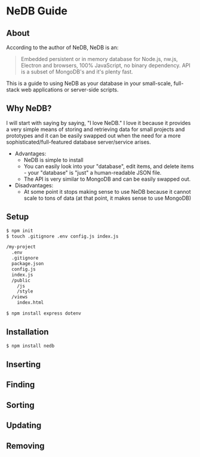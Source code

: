 # NeDB Guide

## About

According to the author of NeDB, NeDB is an:
> Embedded persistent or in memory database for Node.js, nw.js, Electron and browsers, 100% JavaScript, no binary dependency. API is a subset of MongoDB's and it's plenty fast.

This is a guide to using NeDB as your database in your small-scale, full-stack web applications or server-side scripts.

## Why NeDB?

I will start with saying by saying, "I love NeDB." I love it because it provides a very simple means of storing and retrieving data for small projects and prototypes and it can be easily swapped out when the need for a more sophisticated/full-featured database server/service arises.

* Advantages:
  * NeDB is simple to install
  * You can easily look into your "database", edit items, and delete items - your "database" is "just" a human-readable JSON file.
  * The API is very similar to MongoDB and can be easily swapped out.
* Disadvantages:
  * At some point it stops making sense to use NeDB because it cannot scale to tons of data (at that point, it makes sense to use MongoDB)


## Setup

```sh
$ npm init
$ touch .gitignore .env config.js index.js
```

```txt
/my-project
  .env
  .gitignore
  package.json
  config.js
  index.js
  /public
    /js
    /style
  /views
    index.html
```

```sh
$ npm install express dotenv
```

## Installation

```sh
$ npm install nedb
```

## Inserting

## Finding

## Sorting

## Updating

## Removing

